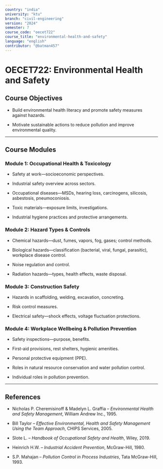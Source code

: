 ```yaml
---
country: "india"
university: "ktu"
branch: "civil-engineering"
version: "2024"
semester: 7
course_code: "oecet722"
course_title: "environmental-health-and-safety"
language: "english"
contributor: "@batman457"
---
```


# OECET722: Environmental Health and Safety

## Course Objectives

- Build environmental health literacy and promote safety measures against hazards.

- Motivate sustainable actions to reduce pollution and improve environmental quality.

---

## Course Modules

### Module 1: Occupational Health & Toxicology

- Safety at work—socioeconomic perspectives.

- Industrial safety overview across sectors.

- Occupational diseases—MSDs, hearing loss, carcinogens, silicosis, asbestosis, pneumoconiosis.

- Toxic materials—exposure limits, investigations.

- Industrial hygiene practices and protective arrangements.

### Module 2: Hazard Types & Controls

- Chemical hazards—dust, fumes, vapors, fog, gases; control methods.

- Biological hazards—classification (bacterial, viral, fungal, parasitic), workplace disease control.

- Noise regulation and control.

- Radiation hazards—types, health effects, waste disposal.

### Module 3: Construction Safety

- Hazards in scaffolding, welding, excavation, concreting.

- Risk control measures.

- Electrical safety—shock effects, voltage fluctuation protections.

### Module 4: Workplace Wellbeing & Pollution Prevention

- Safety inspections—purpose, benefits.

- First-aid provisions, rest shelters, hygienic amenities.

- Personal protective equipment (PPE).

- Roles in natural resource conservation and water pollution control.

- Individual roles in pollution prevention.

---

## References

- Nicholas P. Cheremisinoff & Madelyn L. Graffia – *Environmental Health and Safety Management*, William Andrew Inc., 1995.

- Bill Taylor – *Effective Environmental, Health and Safety Management Using the Team Approach*, CHIPS Services, 2005.

- Slote L. – *Handbook of Occupational Safety and Health*, Wiley, 2019.

- Heinrich H.W. – *Industrial Accident Prevention*, McGraw-Hill, 1980.

- S.P. Mahajan – *Pollution Control in Process Industries*, Tata McGraw-Hill, 1993.
